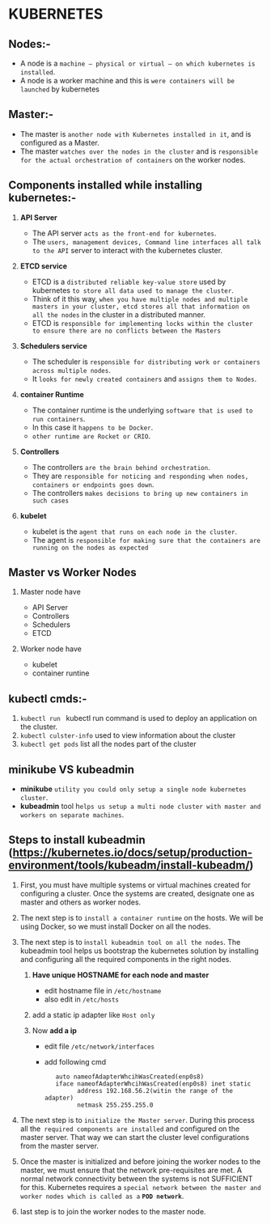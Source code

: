 # KUBERNETES

## Nodes:-

- A node is a `machine – physical or virtual – on which kubernetes is installed`.
- A node is a worker machine and this is `were containers will be launched` by kubernetes

## Master:-

- The master is `another node with Kubernetes installed in it`, and is configured as a Master.
- The master `watches over the nodes in the cluster` and is `responsible for the actual orchestration of containers` on the worker nodes.

## Components installed while installing kubernetes:-

1. **API Server**

   - The API server `acts as the front-end for kubernetes`.
   - The `users, management devices, Command line interfaces all talk to the API` server to interact with the kubernetes cluster.

2. **ETCD service**

   - ETCD is a `distributed reliable key-value store` used by kubernetes `to store all data used to manage the cluster`.
   - Think of it this way, `when you have multiple nodes and multiple masters in your cluster, etcd stores all that information on all the nodes` in the cluster in a distributed manner.
   - ETCD is `responsible for implementing locks within the cluster to ensure there are no conflicts between the Masters`

3. **Schedulers service**

   - The scheduler is `responsible for distributing work or containers across multiple nodes`.
   - It `looks for newly created containers` and `assigns them to Nodes`.

4. **container Runtime**

   - The container runtime is the underlying `software that is used to run containers`.
   - In this case it `happens to be Docker`.
   - `other runtime are Rocket or CRIO`.

5. **Controllers**

   - The controllers `are the brain behind orchestration`.
   - They are `responsible for noticing and responding when nodes, containers or endpoints goes down`.
   - The controllers `makes decisions to bring up new containers in such cases`

6. **kubelet**

   - kubelet is the `agent that runs on each node in the cluster`.
   - The agent is `responsible for making sure that the containers are running on the nodes as expected`

## Master vs Worker Nodes

1. Master node have

   - API Server
   - Controllers
   - Schedulers
   - ETCD

2. Worker node have
   - kubelet
   - container runtine

## kubectl cmds:-

1.  `kubectl run ` kubectl run command is used to deploy an application on the cluster.
2.  `kubectl culster-info` used to view information about the cluster
3.  `kubectl get pods` list all the nodes part of the cluster

## minikube VS kubeadmin

- **minikube** `utility you could only setup a single node kubernetes cluster`.
- **kubeadmin** tool h`elps us setup a multi node cluster with master and workers on separate machines`.

## Steps to install kubeadmin (https://kubernetes.io/docs/setup/production-environment/tools/kubeadm/install-kubeadm/)

1.  First, you must have multiple systems or virtual machines created for configuring a cluster. Once the systems are created, designate one as master and others as worker nodes.

2.  The next step is to `install a container runtime` on the hosts. We will be using Docker, so we must install Docker on all the nodes.

3.  The next step is to i`nstall kubeadmin tool on all the nodes`. The kubeadmin tool helps us bootstrap the kubernetes solution by installing and configuring all the required components in the right nodes.

    1.  **Have unique HOSTNAME for each node and master**

        - edit hostname file in `/etc/hostname`
        - also edit in `/etc/hosts`

    2.  add a static ip adapter like `Host only`

    3.  Now **add a ip**

        - edit file `/etc/network/interfaces`
        - add following cmd

                 auto nameofAdapterWhcihWasCreated(enp0s8)
                 iface nameofAdapterWhcihWasCreated(enp0s8) inet static
                       address 192.168.56.2(witin the range of the adapter)
                       netmask 255.255.255.0

4.  The next step is to `initialize the Master server`. During this process all the` required components are installed` and configured on the master server. That way we can start the cluster level configurations from the master server.

5.  Once the master is initialized and before joining the worker nodes to the master, we must ensure that the network pre-requisites are met. A normal network connectivity between the systems is not SUFFICIENT for this. Kubernetes requires a `special network between the master and worker nodes which is called as a` **`POD network`**.

6.  last step is to join the worker nodes to the master node.
